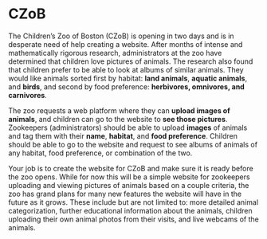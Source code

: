 # CZoB

The Children’s Zoo of Boston (CZoB) is opening in two days and is in desperate need of help creating a website. After months of intense and mathematically rigorous research, administrators at the zoo have determined that children love pictures of animals. The research also found that children prefer to be able to look at albums of similar animals. They would like animals sorted first by habitat: **land animals**, **aquatic animals**, and **birds**, and second by food preference: **herbivores, omnivores, and carnivores**.


The zoo requests a web platform where they can **upload images of animals**, and children can go to the website to **see those pictures**. Zookeepers (administrators) should be able to upload **images** of animals and tag them with their **name**, **habitat**, and **food preference**. Children should be able to go to the website and request to see albums of animals of any habitat, food preference, or combination of the two.


Your job is to create the website for CZoB and make sure it is ready before the zoo opens. While for now this will be a simple website for zookeepers uploading and viewing pictures of animals based on a couple criteria, the zoo has grand plans for many new features the website will have in the future as it grows. These include but are not limited to: more detailed animal categorization, further educational information about the animals, children uploading their own animal photos from their visits, and live webcams of the animals.
